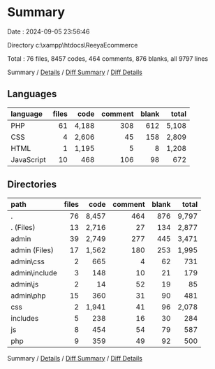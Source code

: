 # Summary

Date : 2024-09-05 23:56:46

Directory c:\\xampp\\htdocs\\ReeyaEcommerce

Total : 76 files,  8457 codes, 464 comments, 876 blanks, all 9797 lines

Summary / [Details](details.md) / [Diff Summary](diff.md) / [Diff Details](diff-details.md)

## Languages
| language | files | code | comment | blank | total |
| :--- | ---: | ---: | ---: | ---: | ---: |
| PHP | 61 | 4,188 | 308 | 612 | 5,108 |
| CSS | 4 | 2,606 | 45 | 158 | 2,809 |
| HTML | 1 | 1,195 | 5 | 8 | 1,208 |
| JavaScript | 10 | 468 | 106 | 98 | 672 |

## Directories
| path | files | code | comment | blank | total |
| :--- | ---: | ---: | ---: | ---: | ---: |
| . | 76 | 8,457 | 464 | 876 | 9,797 |
| . (Files) | 13 | 2,716 | 27 | 134 | 2,877 |
| admin | 39 | 2,749 | 277 | 445 | 3,471 |
| admin (Files) | 17 | 1,562 | 180 | 253 | 1,995 |
| admin\\css | 2 | 665 | 4 | 62 | 731 |
| admin\\include | 3 | 148 | 10 | 21 | 179 |
| admin\\js | 2 | 14 | 52 | 19 | 85 |
| admin\\php | 15 | 360 | 31 | 90 | 481 |
| css | 2 | 1,941 | 41 | 96 | 2,078 |
| includes | 5 | 238 | 16 | 30 | 284 |
| js | 8 | 454 | 54 | 79 | 587 |
| php | 9 | 359 | 49 | 92 | 500 |

Summary / [Details](details.md) / [Diff Summary](diff.md) / [Diff Details](diff-details.md)